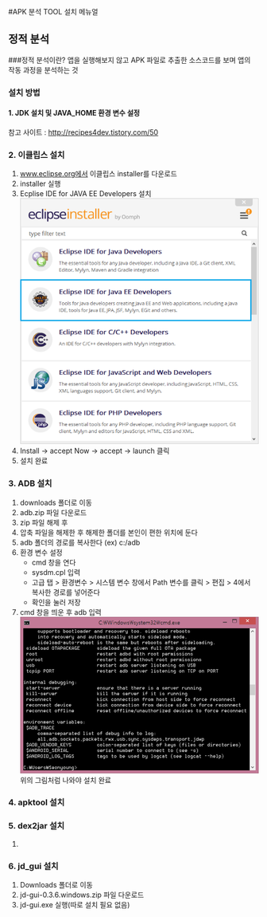 #APK 분석 TOOL 설치 메뉴얼

## 정적 분석
###정적 분석이란?
앱을 실행해보지 않고 APK 파일로 추출한 소스코드를 보며 앱의 작동 과정을 분석하는 것

### 설치 방법
#### 1. JDK 설치 및 JAVA_HOME 환경 변수 설정
참고 사이트 : http://recipes4dev.tistory.com/50

### 2. 이클립스 설치
 1) www.eclipse.org에서 이클립스 installer를 다운로드
 2) installer 실행
 3) Ecplise IDE for JAVA EE Developers 설치
 ![image1](./img/image1.png)
 4) Install -> accept Now -> accept -> launch 클릭
 5) 설치 완료

### 3. ADB 설치
 1) downloads 폴더로 이동
 2) adb.zip 파일 다운로드
 3) zip 파일 해제 후
 3) 압축 파일을 해제한 후 해제한 폴더를 본인이 편한 위치에 둔다
 4) adb 폴더의 경로를 복사한다
 (ex) c:/adb
 5) 환경 변수 설정
	- cmd 창을 연다
	- sysdm.cpl 입력
	- 고급 탭 > 환경변수 > 시스템 변수 창에서 Path 변수를 클릭 > 편집 > 4에서 복사한 경로를 넣어준다
	- 확인을 눌러 저장
6) cmd 창을 띄운 후 adb 입력
![image2](./img/image2.png)
위의 그림처럼 나와야 설치 완료

### 4. apktool 설치

### 5. dex2jar 설치
 1)

### 6. jd_gui 설치
 1) Downloads 폴더로 이동
 2) jd-gui-0.3.6.windows.zip 파일 다운로드
 3) jd-gui.exe 실행(따로 설치 필요 없음)
